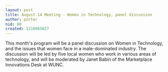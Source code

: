 ```yaml
---
layout: post
title: August 14 Meeting - Women in Technology, panel discussion
author: porter
nid: 80
created: 1216065027
---
```

This month's program will be a panel discussion on Women in Technology, and the issues that women face in a male-dominated industry.  The discussion will be led by five local women who work in various areas of technology, and will be moderated by Janet Babin of the Marketplace Innovations Desk at WUNC.
